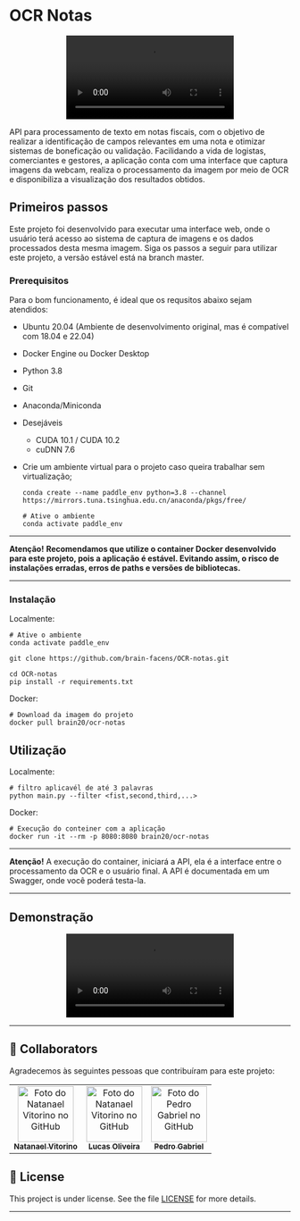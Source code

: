 # OCR Notas
<p align="center">
  <video src="docs/API_demo.mp4">
</p>
API para processamento de texto em notas fiscais, com o objetivo de realizar a identificação de campos relevantes em uma nota e otimizar sistemas de boneficação ou validação. Facilidando a vida de logistas, comerciantes e gestores, a aplicação conta com uma interface que captura imagens da webcam, realiza o processamento da imagem por meio de OCR e disponibiliza a visualização dos resultados obtidos.

## Primeiros passos

Este projeto foi desenvolvido para executar uma interface web, onde o usuário terá acesso ao sistema de captura de imagens e os dados processados desta mesma imagem. Siga os passos a seguir para utilizar este projeto, a versão estável está na branch master.

### Prerequisitos

Para o bom funcionamento, é ideal que os requsitos abaixo sejam atendidos:

- Ubuntu 20.04 (Ambiente de desenvolvimento original, mas é compatível com 18.04 e 22.04)
- Docker Engine ou Docker Desktop
- Python 3.8
- Git
- Anaconda/Miniconda
- Desejáveis
  - CUDA 10.1 / CUDA 10.2
  - cuDNN 7.6
- Crie um ambiente virtual para o projeto caso queira trabalhar sem virtualização;
 
  ```
  conda create --name paddle_env python=3.8 --channel https://mirrors.tuna.tsinghua.edu.cn/anaconda/pkgs/free/

  # Ative o ambiente
  conda activate paddle_env
  ```

---
**Atenção!**
**Recomendamos que utilize o container Docker desenvolvido para este projeto, pois a aplicação é estável. Evitando assim, o risco de instalações erradas, erros de paths e versões de bibliotecas.**

---

### Instalação 

Localmente:

```
# Ative o ambiente
conda activate paddle_env

git clone https://github.com/brain-facens/OCR-notas.git

cd OCR-notas
pip install -r requirements.txt
```

Docker:
```
# Download da imagem do projeto
docker pull brain20/ocr-notas
```


## Utilização

Localmente:

```
# filtro aplicavél de até 3 palavras
python main.py --filter <fist,second,third,...>
```

Docker:
```
# Execução do conteiner com a aplicação
docker run -it --rm -p 8080:8080 brain20/ocr-notas
```
---
**Atenção!**
A execução do container, iniciará a API, ela é a interface entre o processamento da OCR e o usuário final. A API é documentada em um Swagger, onde você poderá testa-la.

---

## Demonstração

<p align="center">
  <video src="docs/API_demo_2.mp4">
</p>

---

## 🤝 Collaborators

Agradecemos às seguintes pessoas que contribuíram para este projeto:

<table>
  <tr>
    <td align="center">
      <a href="#">
        <img src="https://avatars.githubusercontent.com/u/64169072?v=4" width="100px;" alt="Foto do Natanael Vitorino no GitHub"/><br>
        <sub>
          <b>Natanael Vitorino</b>
        </sub>
      </a>
    </td>
    <td align="center">
      <a href="#">
        <img src="https://avatars.githubusercontent.com/u/102334565?v=4" width="100px;" alt="Foto do Natanael Vitorino no GitHub"/><br>
        <sub>
          <b>Lucas Oliveira</b>
        </sub>
      </a>
    </td>
    <td align="center">
      <a href="#">
        <img src="https://avatars.githubusercontent.com/u/98903288?v=4" width="100px;" alt="Foto do Pedro Gabriel no GitHub"/><br>
        <sub>
          <b>Pedro Gabriel</b>
        </sub>
      </a>
    </td>
  </tr>
</table>

## 📝 License

This project is under license. See the file [LICENSE](LICENSE) for more details.

---
